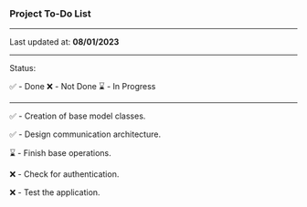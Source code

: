 ### Project To-Do List

---

Last updated at: **08/01/2023**

---

Status: 

✅ - Done 
❌ - Not Done
⌛ - In Progress

---

✅ - Creation of base model classes.

✅ - Design communication architecture.

⌛ - Finish base operations.

❌ - Check for authentication.

❌ - Test the application.